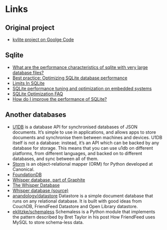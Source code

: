 # Links

## Original project

 * [kvlite project on Goolge Code](http://code.google.com/p/kvlite/)

## Sqlite

 * [What are the performance characteristics of sqlite with very large database files?](http://stackoverflow.com/questions/784173/what-are-the-performance-characteristics-of-sqlite-with-very-large-database-file)
 * [Best practice: Optimizing SQLite database performance](http://docs.blackberry.com/en/developers/deliverables/17952/BP_Optimizing_SQLite_database_performance_1554266_11.jsp)
 * [Limits In SQLite](http://www.sqlite.org/limits.html)
 * [SQLite performance tuning and optimization on embedded systems](https://katastrophos.net/andre/blog/2007/01/04/sqlite-performance-tuning-and-optimization-on-embedded-systems/)
 * [SQLite Optimization FAQ](http://web.utk.edu/~jplyon/sqlite/SQLite_optimization_FAQ.html)
 * [How do I improve the performance of SQLite?](http://stackoverflow.com/questions/1711631/how-do-i-improve-the-performance-of-sqlite)
 
## Another databases

 * [U1DB](http://packages.python.org/u1db/) is a database API for synchronised databases of JSON documents. It’s simple to use in applications, and allows apps to store documents and synchronise them between machines and devices. U1DB itself is not a database: instead, it’s an API which can be backed by any database for storage. This means that you can use u1db on different platforms, from different languages, and backed on to different databases, and sync between all of them.
 * [Storm](https://storm.canonical.com/) is an object-relational mapper (ORM) for Python developed at Canonical.
 * [FoundationDB](http://foundationdb.com/)
 * [Whisper database, part of Graphite](http://graphite.wikidot.com/whisper)
 * [The Whisper Database](http://graphite.readthedocs.org/en/1.0/whisper.html)
 * [Whisper database (source)](http://bazaar.launchpad.net/~graphite-dev/graphite/main/view/head:/whisper/whisper.py)
 * [anandology/datastore](https://github.com/anandology/datastore) Datastore is a simple document database that runs on any relational database. It is built with good ideas from CouchDB, FriendFeed Datastore and Open Library datastore.
 * [eklitzke/schemaless](https://github.com/eklitzke/schemaless) Schemaless is a Python module that implements the pattern described by Bret Taylor in his post How FriendFeed uses MySQL to store schema-less data.
 
 
